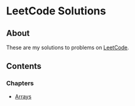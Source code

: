 # LeetCode Solutions
## About
These are my solutions to problems on [LeetCode](https://leetcode.com/).

## Contents
### Chapters
* [Arrays](arrays)
